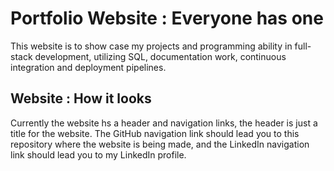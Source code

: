 # Portfolio Website : Everyone has one
This website is to show case my projects and programming ability in full-stack development, utilizing SQL, documentation work, continuous integration and deployment pipelines.

## Website : How it looks
Currently the website hs a header and navigation links, the header is just a title for the website.
The GitHub navigation link should lead you to this repository where the website is being made,
and the LinkedIn navigation link should lead you to my LinkedIn profile.